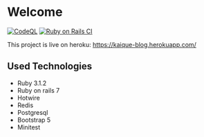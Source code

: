 
# Welcome
[![CodeQL](https://github.com/Rinyaresu/Blog/actions/workflows/codeql-analysis.yml/badge.svg)](https://github.com/Rinyaresu/Blog/actions/workflows/codeql-analysis.yml) [![Ruby on Rails CI](https://github.com/Rinyaresu/Blog/actions/workflows/rubyonrails.yml/badge.svg)](https://github.com/Rinyaresu/Blog/actions/workflows/rubyonrails.yml)

This project is live on heroku: https://kaique-blog.herokuapp.com/

## Used Technologies

- Ruby 3.1.2
- Ruby on rails 7
- Hotwire
- Redis
- Postgresql
- Bootstrap 5
- Minitest
